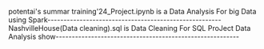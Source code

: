 potentai's summar training'24_Project.ipynb is a Data Analysis For big Data using Spark------------------------------------------------------
NashvilleHouse(Data cleaning).sql is Data Cleaning For SQL ProJect Data Analysis show---------------------------------------------------------
